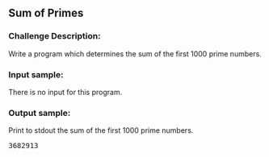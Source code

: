 <h2>Sum of Primes</h2>

<h3>Challenge Description:</h3>
<p>
    Write a program which determines the sum of the first 1000 prime numbers.
</p>

<h3>Input sample:</h3>
<p>
    There is no input for this program.
</p>

<h3>Output sample:</h3>

<p>
    Print to stdout the sum of the first 1000 prime numbers.
</p>

<pre>3682913
</pre>